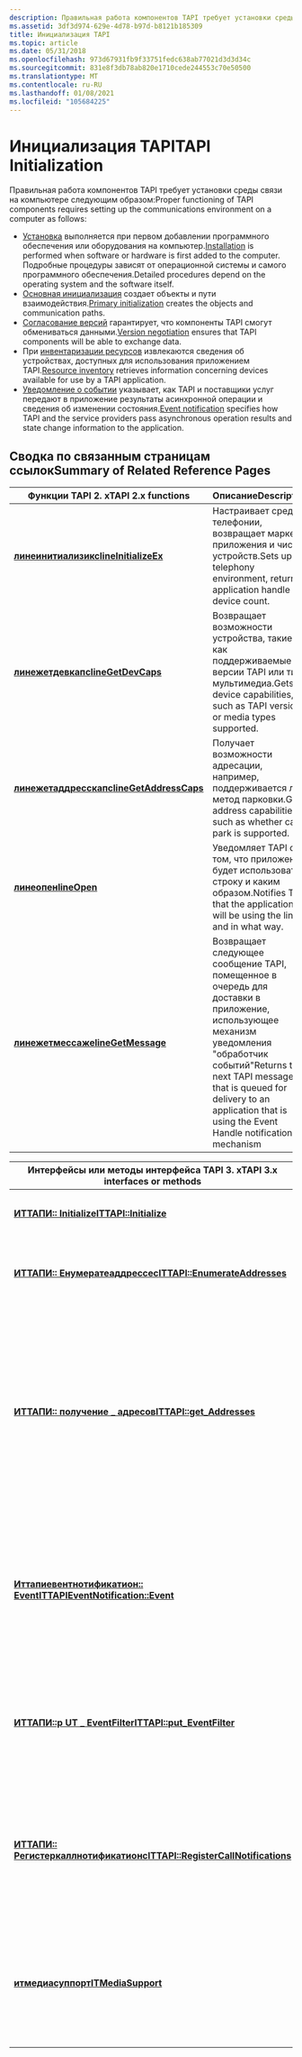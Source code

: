 ```yaml
---
description: Правильная работа компонентов TAPI требует установки среды связи на компьютере.
ms.assetid: 3df3d974-629e-4d78-b97d-b8121b185309
title: Инициализация TAPI
ms.topic: article
ms.date: 05/31/2018
ms.openlocfilehash: 973d67931fb9f33751fedc638ab77021d3d3d34c
ms.sourcegitcommit: 831e8f3db78ab820e1710cede244553c70e50500
ms.translationtype: MT
ms.contentlocale: ru-RU
ms.lasthandoff: 01/08/2021
ms.locfileid: "105684225"
---
```

# <a name="tapi-initialization"></a><span data-ttu-id="93919-103">Инициализация TAPI</span><span class="sxs-lookup"><span data-stu-id="93919-103">TAPI Initialization</span></span>

<span data-ttu-id="93919-104">Правильная работа компонентов TAPI требует установки среды связи на компьютере следующим образом:</span><span class="sxs-lookup"><span data-stu-id="93919-104">Proper functioning of TAPI components requires setting up the communications environment on a computer as follows:</span></span>

-   <span data-ttu-id="93919-105">[Установка](installation.md) выполняется при первом добавлении программного обеспечения или оборудования на компьютер.</span><span class="sxs-lookup"><span data-stu-id="93919-105">[Installation](installation.md) is performed when software or hardware is first added to the computer.</span></span> <span data-ttu-id="93919-106">Подробные процедуры зависят от операционной системы и самого программного обеспечения.</span><span class="sxs-lookup"><span data-stu-id="93919-106">Detailed procedures depend on the operating system and the software itself.</span></span>
-   <span data-ttu-id="93919-107">[Основная инициализация](primary-initialization.md) создает объекты и пути взаимодействия.</span><span class="sxs-lookup"><span data-stu-id="93919-107">[Primary initialization](primary-initialization.md) creates the objects and communication paths.</span></span>
-   <span data-ttu-id="93919-108">[Согласование версий](version-negotiation.md) гарантирует, что компоненты TAPI смогут обмениваться данными.</span><span class="sxs-lookup"><span data-stu-id="93919-108">[Version negotiation](version-negotiation.md) ensures that TAPI components will be able to exchange data.</span></span>
-   <span data-ttu-id="93919-109">При [инвентаризации ресурсов](resource-inventory.md) извлекаются сведения об устройствах, доступных для использования приложением TAPI.</span><span class="sxs-lookup"><span data-stu-id="93919-109">[Resource inventory](resource-inventory.md) retrieves information concerning devices available for use by a TAPI application.</span></span>
-   <span data-ttu-id="93919-110">[Уведомление о событии](event-notification.md) указывает, как TAPI и поставщики услуг передают в приложение результаты асинхронной операции и сведения об изменении состояния.</span><span class="sxs-lookup"><span data-stu-id="93919-110">[Event notification](event-notification.md) specifies how TAPI and the service providers pass asynchronous operation results and state change information to the application.</span></span>

## <a name="summary-of-related-reference-pages"></a><span data-ttu-id="93919-111">Сводка по связанным страницам ссылок</span><span class="sxs-lookup"><span data-stu-id="93919-111">Summary of Related Reference Pages</span></span>



| <span data-ttu-id="93919-112">Функции TAPI 2. x</span><span class="sxs-lookup"><span data-stu-id="93919-112">TAPI 2.x functions</span></span>                                        | <span data-ttu-id="93919-113">Описание</span><span class="sxs-lookup"><span data-stu-id="93919-113">Description</span></span>                                                                                                                       |
|-----------------------------------------------------------|-----------------------------------------------------------------------------------------------------------------------------------|
| [<span data-ttu-id="93919-114">**линеинитиализикс**</span><span class="sxs-lookup"><span data-stu-id="93919-114">**lineInitializeEx**</span></span>](/windows/win32/api/tapi/nf-tapi-lineinitializeexa)     | <span data-ttu-id="93919-115">Настраивает среду телефонии, возвращает маркер приложения и число устройств.</span><span class="sxs-lookup"><span data-stu-id="93919-115">Sets up the telephony environment, returns application handle and device count.</span></span>                                                   |
| [<span data-ttu-id="93919-116">**линежетдевкапс**</span><span class="sxs-lookup"><span data-stu-id="93919-116">**lineGetDevCaps**</span></span>](/windows/win32/api/tapi/nf-tapi-linegetdevcaps)         | <span data-ttu-id="93919-117">Возвращает возможности устройства, такие как поддерживаемые версии TAPI или типы мультимедиа.</span><span class="sxs-lookup"><span data-stu-id="93919-117">Gets device capabilities, such as TAPI version or media types supported.</span></span>                                                          |
| [<span data-ttu-id="93919-118">**линежетаддресскапс**</span><span class="sxs-lookup"><span data-stu-id="93919-118">**lineGetAddressCaps**</span></span>](/windows/win32/api/tapi/nf-tapi-linegetaddresscaps) | <span data-ttu-id="93919-119">Получает возможности адресации, например, поддерживается ли метод парковки.</span><span class="sxs-lookup"><span data-stu-id="93919-119">Gets address capabilities, such as whether call park is supported.</span></span>                                                                |
| [<span data-ttu-id="93919-120">**линеопен**</span><span class="sxs-lookup"><span data-stu-id="93919-120">**lineOpen**</span></span>](/windows/win32/api/tapi/nf-tapi-lineopen)                     | <span data-ttu-id="93919-121">Уведомляет TAPI о том, что приложение будет использовать строку и каким образом.</span><span class="sxs-lookup"><span data-stu-id="93919-121">Notifies TAPI that the application will be using the line, and in what way.</span></span>                                                       |
| [<span data-ttu-id="93919-122">**линежетмессаже**</span><span class="sxs-lookup"><span data-stu-id="93919-122">**lineGetMessage**</span></span>](/windows/win32/api/tapi/nf-tapi-linegetmessage)         | <span data-ttu-id="93919-123">Возвращает следующее сообщение TAPI, помещенное в очередь для доставки в приложение, использующее механизм уведомления "обработчик событий"</span><span class="sxs-lookup"><span data-stu-id="93919-123">Returns the next TAPI message that is queued for delivery to an application that is using the Event Handle notification mechanism</span></span> |



 



| <span data-ttu-id="93919-124">Интерфейсы или методы интерфейса TAPI 3. x</span><span class="sxs-lookup"><span data-stu-id="93919-124">TAPI 3.x interfaces or methods</span></span>                                                | <span data-ttu-id="93919-125">Описание</span><span class="sxs-lookup"><span data-stu-id="93919-125">Description</span></span>                                                                                                                                |
|-------------------------------------------------------------------------------|--------------------------------------------------------------------------------------------------------------------------------------------|
| [<span data-ttu-id="93919-126">**ИТТАПИ:: Initialize**</span><span class="sxs-lookup"><span data-stu-id="93919-126">**ITTAPI::Initialize**</span></span>](/windows/desktop/api/tapi3if/nf-tapi3if-ittapi-initialize)                               | <span data-ttu-id="93919-127">Настройка среды телефонии.</span><span class="sxs-lookup"><span data-stu-id="93919-127">Sets up telephony environment.</span></span>                                                                                                             |
| [<span data-ttu-id="93919-128">**ИТТАПИ:: Енумератеаддрессес**</span><span class="sxs-lookup"><span data-stu-id="93919-128">**ITTAPI::EnumerateAddresses**</span></span>](/windows/desktop/api/tapi3if/nf-tapi3if-ittapi-enumerateaddresses)               | <span data-ttu-id="93919-129">Перечисляет адреса, доступные в настоящее время.</span><span class="sxs-lookup"><span data-stu-id="93919-129">Enumerates addresses currently available.</span></span>                                                                                                  |
| [<span data-ttu-id="93919-130">**ИТТАПИ:: получение \_ адресов**</span><span class="sxs-lookup"><span data-stu-id="93919-130">**ITTAPI::get\_Addresses**</span></span>](/windows/desktop/api/tapi3if/nf-tapi3if-ittapi-get_addresses)                        | <span data-ttu-id="93919-131">Создает коллекцию адресов, доступных в данный момент.</span><span class="sxs-lookup"><span data-stu-id="93919-131">Creates a collection of addresses currently available.</span></span> <span data-ttu-id="93919-132">Предоставляется для клиентских приложений автоматизации, например, написанных на Visual Basic.</span><span class="sxs-lookup"><span data-stu-id="93919-132">Provided for Automation client applications, such as those written in Visual Basic.</span></span> |
| [<span data-ttu-id="93919-133">**Иттапиевентнотификатион:: Event**</span><span class="sxs-lookup"><span data-stu-id="93919-133">**ITTAPIEventNotification::Event**</span></span>](/windows/desktop/api/Tapi3if/nf-tapi3if-ittapieventnotification-event)       | <span data-ttu-id="93919-134">Определяет ответ на асинхронное уведомление о событии.</span><span class="sxs-lookup"><span data-stu-id="93919-134">Determines response to an asynchronous event notification.</span></span> <span data-ttu-id="93919-135">Реализовано приложением, вызванным TAPI.</span><span class="sxs-lookup"><span data-stu-id="93919-135">Implemented by the application, invoked by TAPI.</span></span>                                |
| [<span data-ttu-id="93919-136">**ИТТАПИ::p UT \_ EventFilter**</span><span class="sxs-lookup"><span data-stu-id="93919-136">**ITTAPI::put\_EventFilter**</span></span>](/windows/desktop/api/tapi3if/nf-tapi3if-ittapi-put_eventfilter)                    | <span data-ttu-id="93919-137">Задает маску фильтра событий, которая уведомляет TAPI о том, какие события требуются приложению.</span><span class="sxs-lookup"><span data-stu-id="93919-137">Sets the event filter mask, which notifies TAPI which events the application requires.</span></span>                                                     |
| [<span data-ttu-id="93919-138">**ИТТАПИ:: Регистеркаллнотификатионс**</span><span class="sxs-lookup"><span data-stu-id="93919-138">**ITTAPI::RegisterCallNotifications**</span></span>](/windows/desktop/api/tapi3if/nf-tapi3if-ittapi-registercallnotifications) | <span data-ttu-id="93919-139">Указывает TAPI передать входящие сеансы приложения для указанного адреса и набора типов носителей.</span><span class="sxs-lookup"><span data-stu-id="93919-139">Instructs TAPI to pass the application incoming sessions for a specified address and set of media types.</span></span>                                   |
| [<span data-ttu-id="93919-140">**итмедиасуппорт**</span><span class="sxs-lookup"><span data-stu-id="93919-140">**ITMediaSupport**</span></span>](/windows/desktop/api/tapi3if/nn-tapi3if-itmediasupport)                                      | <span data-ttu-id="93919-141">Позволяет приложению обнаруживать возможности поддержки мультимедиа для адреса.</span><span class="sxs-lookup"><span data-stu-id="93919-141">Allows an application to discover the media support capabilities for an address.</span></span>                                                           |



 

 

 
